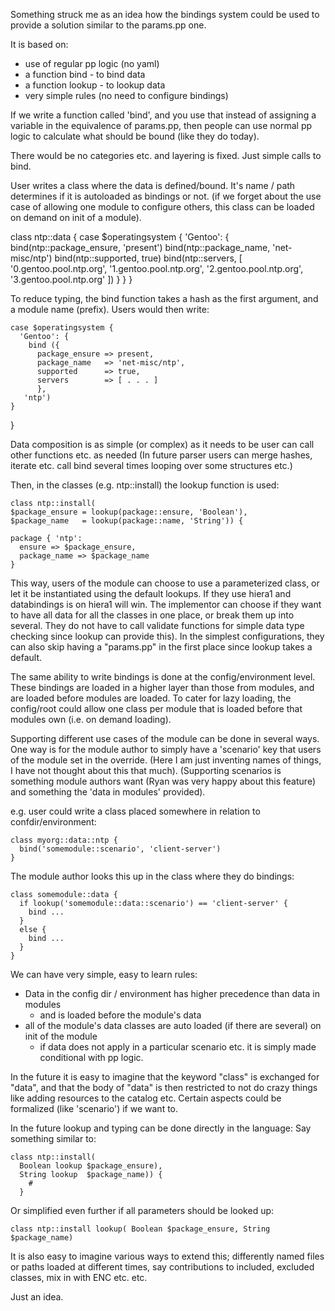 Something struck me as an idea how the bindings system could be used to provide a solution similar to the params.pp one.

It is based on:

* use of regular pp logic (no yaml)
* a function bind - to bind data
* a function lookup -  to lookup data
* very simple rules (no need to configure bindings)

If we write a function called 'bind', and you use that instead of assigning a variable in the equivalence of params.pp, then people can use normal pp logic
to calculate what should be bound (like they do today).

There would be no categories etc. and layering is fixed. Just simple calls to bind.

User writes a class where the data is defined/bound.
It's name / path determines if it is autoloaded as bindings or not. (if we forget about the use case of allowing one module to configure
others, this class can be loaded on demand on init of a module).

class ntp::data {
  case $operatingsystem {
    'Gentoo': {
      bind(ntp::package_ensure, 'present')
      bind(ntp::package_name, 'net-misc/ntp')
      bind(ntp::supported, true)
      bind(ntp::servers, [
        '0.gentoo.pool.ntp.org',
        '1.gentoo.pool.ntp.org',
        '2.gentoo.pool.ntp.org',
        '3.gentoo.pool.ntp.org'
       ])
    }
  }
}

To reduce typing, the bind function takes a hash as the first argument, and a module name (prefix). Users would then write:

    case $operatingsystem {
      'Gentoo': {
        bind ({
          package_ensure => present,
          package_name   => 'net-misc/ntp',
          supported      => true,
          servers        => [ . . . ]
          },
       'ntp')
    }
  }

Data composition is as simple (or complex) as it needs to be  user can call other functions etc. as needed (In future parser users can merge hashes, iterate
etc. call bind several times looping over some structures etc.)

Then, in the classes (e.g. ntp::install) the lookup function is used:

    class ntp::install(
    $package_ensure = lookup(package::ensure, 'Boolean'), 
    $package_name   = lookup(package::name, 'String')) {

    package { 'ntp':
      ensure => $package_ensure,
      package_name => $package_name
    }

This way, users of the module can choose to use a parameterized class, or let it be instantiated using the default lookups. If they use hiera1 and databindings is on
hiera1 will win. The implementor can choose if they want to have all data for all the classes in one place, or break them up into several. They do not have to
call validate functions for simple data type checking since lookup can provide this). In the simplest configurations, they can also skip having a "params.pp" in the first
place since lookup takes a default.

The same ability to write bindings is done at the config/environment level. These bindings are loaded in a higher layer than those from modules, and are loaded
before modules are loaded. To cater for lazy loading, the config/root could allow one class per module that is loaded before that modules own (i.e. on demand loading).

Supporting different use cases of the module can be done in several ways. One way is for the module author to simply have a 'scenario' key that users of the module
set in the override. (Here I am just inventing names of things, I have not thought about this that much). (Supporting scenarios is something module authors
want (Ryan was very happy about this feature) and something the 'data in modules' provided).

e.g. user could write a class placed somewhere in relation to confdir/environment:

    class myorg::data::ntp {
      bind('somemodule::scenario', 'client-server')
    }

The module author looks this up in the class where they do bindings:

    class somemodule::data {
      if lookup('somemodule::data::scenario') == 'client-server' {
        bind ...
      }
      else {
        bind ...
      }
    }

We can have very simple, easy to learn rules:

* Data in the config dir / environment has higher precedence than data in modules
   - and is loaded before the module's data
* all of the module's data classes are auto loaded (if there are several) on init of the module
   - if data does not apply in a particular scenario etc. it is simply made conditional with pp logic.

In the future it is easy to imagine that the keyword "class" is exchanged for "data", and that the body of "data" is then restricted to not do crazy things like
adding resources to the catalog etc. Certain aspects could be formalized (like 'scenario') if we want to.

In the future lookup and typing can be done directly in the language: Say something similar to:

    class ntp::install(
      Boolean lookup $package_ensure), 
      String lookup  $package_name)) { 
        #
      }

Or simplified even further if all parameters should be looked up:

    class ntp::install lookup( Boolean $package_ensure, String $package_name)
    
It is also easy to imagine various ways to extend this; differently named files or paths loaded at different times, say contributions to included, excluded classes,
mix in with ENC etc. etc.
 
Just an idea.
